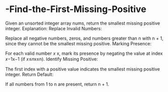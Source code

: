 # -Find-the-First-Missing-Positive
Given an unsorted integer array nums, return the smallest missing positive integer.
Explanation:
Replace Invalid Numbers:

Replace all negative numbers, zeros, and numbers greater than n with n + 1, since they cannot be the smallest missing positive.
Marking Presence:

For each valid number 𝑥
x, mark its presence by negating the value at index 𝑥−1x−1 (if 𝑥≤𝑛x≤n).
Identify Missing Positive:

The first index with a positive value indicates the smallest missing positive integer.
Return Default:

If all numbers from 1 to n are present, return n + 1.
